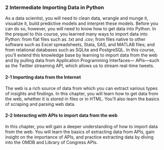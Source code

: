 ### 2 Intermediate Importing Data in Python
As a data scientist, you will need to clean data, wrangle and munge it, visualize it, build predictive models and interpret these models. Before you can do so, however, you will need to know how to get data into Python. In the prequel to this course, you learned many ways to import data into Python: from flat files such as .txt and .csv; from files native to other software such as Excel spreadsheets, Stata, SAS, and MATLAB files; and from relational databases such as SQLite and PostgreSQL. In this course, you'll extend this knowledge base by learning to import data from the web and by pulling data from Application Programming Interfaces— APIs—such as the Twitter streaming API, which allows us to stream real-time tweets.



#### 2-1 Importing data from the Internet
The web is a rich source of data from which you can extract various types of insights and findings. In this chapter, you will learn how to get data from the web, whether it is stored in files or in HTML. You'll also learn the basics of scraping and parsing web data.

#### 2-2 Interacting with APIs to import data from the web
In this chapter, you will gain a deeper understanding of how to import data from the web. You will learn the basics of extracting data from APIs, gain insight on the importance of APIs, and practice extracting data by diving into the OMDB and Library of Congress APIs.
